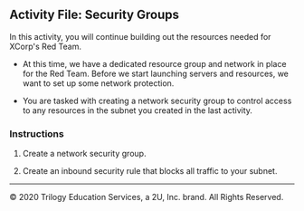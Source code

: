 ## Activity File: Security Groups

In this activity, you will continue building out the resources needed for XCorp's Red Team.

- At this time, we have a dedicated resource group and network in place for the Red Team. Before we start launching servers and resources, we want to set up some network protection. 

- You are tasked with creating a network security group to control access to any resources in the subnet you created in the last activity.

### Instructions

1. Create a network security group. 

2. Create an inbound security rule that blocks all traffic to your subnet. 

---
© 2020 Trilogy Education Services, a 2U, Inc. brand. All Rights Reserved.
